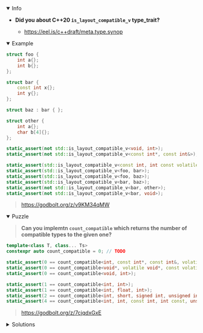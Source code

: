 <details open><summary>Info</summary><p>

* **Did you about C++20 `is_layout_compatible_v` type_trait?**

  * https://eel.is/c++draft/meta.type.synop

</p></details><details open><summary>Example</summary><p>

```cpp
struct foo {
    int a{};
    int b{};
};

struct bar {
    const int x{};
    int y{};
};

struct baz : bar { };

struct other {
    int a{};
    char b[4]{};
};

static_assert(not std::is_layout_compatible_v<void, int>);
static_assert(not std::is_layout_compatible_v<const int*, const int&>);

static_assert(std::is_layout_compatible_v<const int, int const volatile>);
static_assert(std::is_layout_compatible_v<foo, bar>);
static_assert(std::is_layout_compatible_v<foo, baz>);
static_assert(std::is_layout_compatible_v<bar, baz>);
static_assert(not std::is_layout_compatible_v<bar, other>);
static_assert(not std::is_layout_compatible_v<bar, void>);
```

> https://godbolt.org/z/v9KM34qMW

</p></details><details open><summary>Puzzle</summary><p>

> **Can you implemtn `count_compatible` which returns the number of compatible types to the given one?**

```cpp
template<class T, class... Ts>
constexpr auto count_compatible = 0; // TODO

static_assert(0 == count_compatible<int, const int*, const int&, volatile int*, int()>);
static_assert(0 == count_compatible<void*, volatile void*, const volatile void*, volatile const void* const>);
static_assert(0 == count_compatible<void, int>);

static_assert(1 == count_compatible<int, int>);
static_assert(1 == count_compatible<int, float, int>);
static_assert(2 == count_compatible<int, short, signed int, unsigned int, int const>);
static_assert(4 == count_compatible<int, int, const int, int const, unsigned const, signed const int>);
```

> https://godbolt.org/z/7cjqdxGxE

</p></details><details><summary>Solutions</summary><p>
